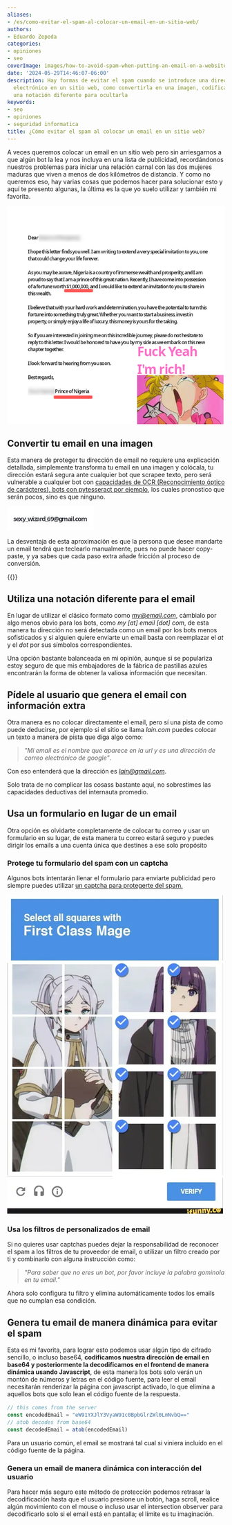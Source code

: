 ```yaml
---
aliases:
- /es/como-evitar-el-spam-al-colocar-un-email-en-un-sitio-web/
authors:
- Eduardo Zepeda
categories:
- opiniones
- seo
coverImage: images/how-to-avoid-spam-when-putting-an-email-on-a-website.jpg
date: '2024-05-29T14:46:07-06:00'
description: Hay formas de evitar el spam cuando se introduce una dirección de correo
  electrónico en un sitio web, como convertirla en una imagen, codificarla y utilizar
  una notación diferente para ocultarla
keywords:
- seo
- opiniones
- seguridad informatica
title: ¿Cómo evitar el spam al colocar un email en un sitio web?
---
```


A veces queremos colocar un email en un sitio web pero sin arriesgarnos a que algún bot la lea y nos incluya en una lista de publicidad, recordándonos nuestros problemas para iniciar una relación carnal con las dos mujeres maduras que viven a menos de dos kilómetros de distancia. Y como no queremos eso, hay varias cosas que podemos hacer para solucionar esto y aquí te presento algunas, la última es la que yo suelo utilizar y también mi favorita.

![Clásica estafa del príncipe nigeriano](images/prince-from-nigeria-scam.jpg)

## Convertir tu email en una imagen

Esta manera de proteger tu dirección de email no requiere una explicación detallada, simplemente transforma tu email en una imagen y colócala, tu dirección estará segura ante cualquier bot que scrapee texto, pero será vulnerable a cualquier bot con [capacidades de OCR (Reconocimiento óptico de carácteres), bots con pytesseract por ejemplo](/es/python/ocr-con-tesseract-python-y-pytesseract/), los cuales pronostico que serán pocos, sino es que ninguno.

![Direccion de email en una imagen](images/email-image.jpg)

La desventaja de esta aproximación es que la persona que desee mandarte un email tendrá que teclearlo manualmente, pues no puede hacer copy-paste, y ya sabes que cada paso extra añade fricción al proceso de conversión.

{{<ad>}}

## Utiliza una notación diferente para el email

En lugar de utilizar el clásico formato como *my@email.com*, cámbialo por algo menos obvio para los bots, como *my [at] email [dot] com*, de esta manera tu dirección no será detectada como un email por los bots menos sofisticados y si alguien quiere enviarte un email basta con reemplazar el *at* y el *dot* por sus símbolos correspondientes.

Una opción bastante balanceada en mi opinión, aunque si se populariza estoy seguro de que mis embajadores de la fábrica de pastillas azules encontrarán la forma de obtener la valiosa información que necesitan.

## Pídele al usuario que genera el email con información extra

Otra manera es no colocar directamente el email, pero sí una pista de como puede deducirse, por ejemplo si el sitio se llama *lain.com* puedes colocar un texto a manera de pista que diga algo como: 

> *"Mi email es el nombre que aparece en la url y es una dirección de correo electrónico de google"*. 

Con eso entenderá que la dirección es *lain@gmail.com*.

Solo trata de no complicar las cosass bastante aquí, no sobrestimes las capacidades deductivas del internauta promedio.

## Usa un formulario en lugar de un email

Otra opción es olvidarte completamente de colocar tu correo y usar un formulario en su lugar, de esta manera tu correo estará seguro y puedes dirigir los emails a una cuenta única que destines a ese solo propósito

### Protege tu formulario del spam con un captcha

Algunos bots intentarán llenar el formulario para enviarte publicidad pero siempre puedes utilizar [un captcha para protegerte del spam.](/es/opiniones/mi-analisis-de-captchas-anti-bots-ventajas-y-desventajas/)

![Captcha image](images/captcha-frieren-fern.webp)

### Usa los filtros de  personalizados de email

Si no quieres usar captchas puedes dejar la responsabilidad de reconocer el spam a los filtros de tu proveedor de email, o utilizar un filtro creado por ti y combinarlo con alguna instrucción como: 

> *"Para saber que no eres un bot, por favor incluye la palabra *gominola* en tu email."*

Ahora solo configura tu filtro y elimina automáticamente todos los emails que no cumplan esa condición.

## Genera tu email de manera dinámica para evitar el spam

Esta es mi favorita, para lograr esto podemos usar algún tipo de cifrado sencillo, o incluso base64, **codificamos nuestra dirección de email en base64 y posteriormente la decodificamos en el frontend de manera dinámica usando Javascript**, de esta manera los bots solo verán un montón de números y letras en el código fuente, para leer el email necesitarán renderizar la página con javascript activado, lo que elimina a aquellos bots que solo lean el código fuente de la respuesta.

``` javascript
// this comes from the server
const encodedEmail = "eW91YXJlY3VyaW91c0BpbGlrZWl0LmNvbQ=="
// atob decodes from base64
const decodedEmail = atob(encodedEmail)
```

Para un usuario común, el email se mostrará tal cual si viniera incluído en el código fuente de la página.

### Genera un email de manera dinámica con interacción del usuario

Para hacer más seguro este método de protección podemos retrasar la decodificación hasta que el usuario presione un botón, haga scroll, realice algún movimiento con el mouse o incluso usar el intersection observer para decodificarlo solo si el email está en pantalla; el límite es tu imaginación.